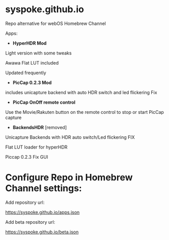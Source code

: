 # syspoke.github.io
Repo alternative for webOS Homebrew Channel

Apps:

* __HyperHDR Mod__

Light version with some tweaks

Awawa Flat LUT included

Updated frequently

* __PicCap 0.2.3 Mod__

includes unicapture backend with auto HDR switch and led flickering Fix

* __PicCap OnOff remote control__

Use the Movie/Rakuten button on the remote control to stop or start PicCap capture

* __BackendsHDR__ [removed]

Unicapture Backends with HDR auto switch/Led flickering FIX

Flat LUT loader for hyperHDR

Piccap 0.2.3 Fix GUI


# Configure Repo in Homebrew Channel settings:

Add repository url:

https://syspoke.github.io/apps.json

Add beta repository url:

https://syspoke.github.io/beta.json